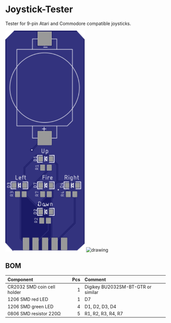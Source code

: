 
# Joystick-Tester
 Tester for 9-pin Atari and Commodore compatible joysticks.
 
 <img src="images/pcb-top.svg" alt="drawing" width="250"/> <img src="images/pcb-bottom.svg" alt="drawing" width="250"/>
 
## BOM
 |Component|Pcs |Comment|
 |:--------|---:|:------|
 | CR2032 SMD coin cell holder | 1 | Digikey BU2032SM-BT-GTR or similar|
 | 1206 SMD red LED | 1 | D7 |
 | 1206 SMD green LED | 4 | D1, D2, D3, D4 |
 | 0806 SMD resistor 220Ω | 5 | R1, R2, R3, R4, R7 |
 
